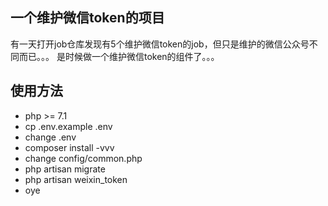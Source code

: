 ## 一个维护微信token的项目

有一天打开job仓库发现有5个维护微信token的job，但只是维护的微信公众号不同而已。。。
是时候做一个维护微信token的组件了。。。

## 使用方法
- php >= 7.1
- cp .env.example .env
- change .env
- composer install -vvv
- change config/common.php
- php artisan migrate
- php artisan weixin_token
- oye

